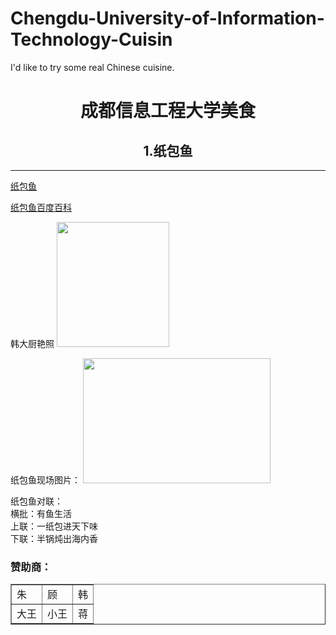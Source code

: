 # Chengdu-University-of-Information-Technology-Cuisin
I'd like to try some real Chinese cuisine.
<html>

<body background="https://github.com/PhilDonahue/Chengdu-University-of-Information-Technology-Cuisin/blob/master/QQ%E5%9B%BE%E7%89%8720181013094549.jpg">
<h1 align="center">成都信息工程大学美食</h1>
<h2 align="center">1.纸包鱼</h2>
<hr/>
<p>
<a href="https://github.com/PhilDonahue/Chengdu-University-of-Information-Technology-Cuisin/blob/master/%E7%BA%B8%E5%8C%85%E9%B1%BC.html">纸包鱼</a>
</p>

<p>
<a href="https://baike.baidu.com/item/%E7%BA%B8%E5%8C%85%E9%B1%BC/512177?fr=aladdin">纸包鱼百度百科</a>
</p>
<p>
韩大厨艳照
<img src="https://github.com/PhilDonahue/Chengdu-University-of-Information-Technology-Cuisin/blob/master/%E7%BA%B8%E5%8C%85%E9%B1%BC2.jpg"width="180"height="200"/>
<p>
纸包鱼现场图片：
<img src="https://github.com/PhilDonahue/Chengdu-University-of-Information-Technology-Cuisin/blob/master/%E7%BA%B8%E5%8C%85%E9%B1%BC1.jpg"width="300"height="200"/>
</p>
<p>纸包鱼对联：<br/>横批：有鱼生活<br/>上联：一纸包进天下味<br/>下联：半锅炖出海内香</p>
 <h3>赞助商：</h3>
  <table border="1">
    <tr>
      <td>朱</td>
       <td>顾</td>
       <td>韩</td>
    </tr>
    <tr>
       <td>大王</td>
       <td>小王</td>
       <td>蒋</td>
    </tr>

</body>
</html>
